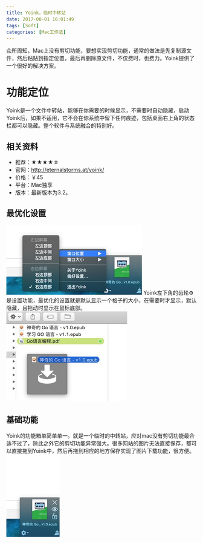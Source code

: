 ```yaml
---
title: Yoink，临时中转站
date: 2017-08-01 16:01:49
tags: [Soft]
categories: [Mac工作法]
---
```


众所周知，Mac上没有剪切功能，要想实现剪切功能，通常的做法是先复制源文件，然后粘贴到指定位置，最后再删除原文件，不仅费时，也费力。Yoink提供了一个很好的解决方案。

# 功能定位
Yoink是一个文件中转站，能够在你需要的时候显示，不需要时自动隐藏，启动Yoink后，如果不适用，它不会在你系统中留下任何痕迹，包括桌面右上角的状态栏都可以隐藏。整个软件与系统融合的特别好。

## 相关资料
- 推荐：★★★★☆
- 官网：<http://eternalstorms.at/yoink/>
- 价格：￥45
- 平台：Mac独享
- 版本：最新版本为3.2。

## 最优化设置
![2017725103138](yoink/2017725103138.jpg)
Yoink左下角的齿轮⚙是设置功能，最优化的设置就是默认显示一个格子的大小，在需要时才显示，默认隐藏，且拖动时显示在鼠标底部。
![2017725103147](yoink/2017725103147.jpg)

## 基础功能
Yoink的功能箱单简单单一。就是一个临时的中转站，应对mac没有剪切功能最合适不过了，除此之外它的剪切功能异常强大。很多网站的图片无法直接保存，都可以直接拖到Yoink中，然后再拖到相应的地方保存实现了图片下载功能，很方便。
![2017725103128](yoink/2017725103128.jpg)
